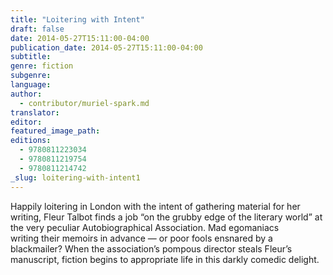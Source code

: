 ```yaml
---
title: "Loitering with Intent"
draft: false
date: 2014-05-27T15:11:00-04:00
publication_date: 2014-05-27T15:11:00-04:00
subtitle:
genre: fiction
subgenre:
language:
author:
  - contributor/muriel-spark.md
translator:
editor:
featured_image_path:
editions:
  - 9780811223034
  - 9780811219754
  - 9780811214742
_slug: loitering-with-intent1
---
```


Happily loitering in London with the intent of gathering material for her writing, Fleur Talbot finds a job “on the grubby edge of the literary world” at the very peculiar Autobiographical Association. Mad egomaniacs writing their memoirs in advance — or poor fools ensnared by a blackmailer? When the association’s pompous director steals Fleur’s manuscript, fiction begins to appropriate life in this darkly comedic delight.

